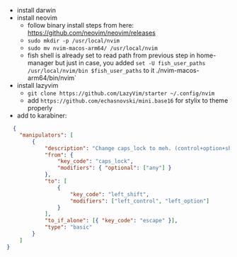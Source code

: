 - install darwin
- install neovim
  - follow binary install steps from here: https://github.com/neovim/neovim/releases
  - `sudo mkdir -p /usr/local/nvim`
  - `sudo mv nvim-macos-arm64/ /usr/local/nvim`
  - fish shell is already set to read path from previous step in home-manager but just in case, you added `set -U fish_user_paths /usr/local/nvim/bin $fish_user_paths` to it
./nvim-macos-arm64/bin/nvim`
- install lazyvim
  - `git clone https://github.com/LazyVim/starter ~/.config/nvim`
  - add `https://github.com/echasnovski/mini.base16` for stylix to theme properly
- add to karabiner: 

```json
  {
    "manipulators": [
        {
            "description": "Change caps_lock to meh. (control+option+shift)",
            "from": {
                "key_code": "caps_lock",
                "modifiers": { "optional": ["any"] }
            },
            "to": [
                {
                    "key_code": "left_shift",
                    "modifiers": ["left_control", "left_option"]
                }
            ],
            "to_if_alone": [{ "key_code": "escape" }],
            "type": "basic"
        }
    ]
}
```
